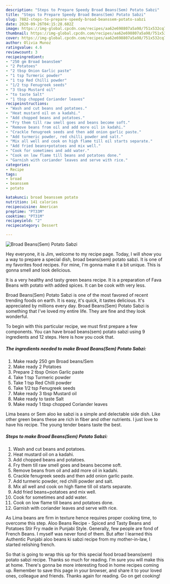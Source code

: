```yaml
---
description: "Steps to Prepare Speedy Broad Beans(Sem) Potato Sabzi"
title: "Steps to Prepare Speedy Broad Beans(Sem) Potato Sabzi"
slug: 7882-steps-to-prepare-speedy-broad-beanssem-potato-sabzi
date: 2020-09-26T04:15:28.602Z
image: https://img-global.cpcdn.com/recipes/aa62e698807a5a98/751x532cq70/broad-beanssem-potato-sabzi-recipe-main-photo.jpg
thumbnail: https://img-global.cpcdn.com/recipes/aa62e698807a5a98/751x532cq70/broad-beanssem-potato-sabzi-recipe-main-photo.jpg
cover: https://img-global.cpcdn.com/recipes/aa62e698807a5a98/751x532cq70/broad-beanssem-potato-sabzi-recipe-main-photo.jpg
author: Olivia Munoz
ratingvalue: 4.6
reviewcount: 3
recipeingredient:
- "250 gm Broad beansSem"
- "2 Potatoes"
- "2 tbsp Onion Garlic paste"
- "1 tsp Turmeric powder"
- "1 tsp Red Chilli powder"
- "1/2 tsp Fenugreek seeds"
- "3 tbsp Mustard oil"
- "to taste Salt"
- "1 tbsp chopped Coriander leaves"
recipeinstructions:
- "Wash and cut beans and potatoes."
- "Heat mustard oil on a kadahi."
- "Add chopped beans and potatoes."
- "Fry them till raw smell goes and beans become soft."
- "Remove beans from oil and add more oil in kadahi."
- "Crackle fenugreek seeds and then add onion garlic paste."
- "Add turmeric powder, red chilli powder and salt."
- "Mix all well and cook on high flame till oil starts separate."
- "Add fried beans+potatoes and mix well."
- "Cook for sometimes and add water."
- "Cook on low flame till beans and potatoes done."
- "Garnish with coriander leaves and serve with rice."
categories:
- Recipe
tags:
- broad
- beanssem
- potato

katakunci: broad beanssem potato 
nutrition: 141 calories
recipecuisine: American
preptime: "PT33M"
cooktime: "PT31M"
recipeyield: "2"
recipecategory: Dessert

---
```



![Broad Beans(Sem) Potato Sabzi](https://img-global.cpcdn.com/recipes/aa62e698807a5a98/751x532cq70/broad-beanssem-potato-sabzi-recipe-main-photo.jpg)

Hey everyone, it is Jim, welcome to my recipe page. Today, I will show you a way to prepare a special dish, broad beans(sem) potato sabzi. It is one of my favorites food recipes. For mine, I'm gonna make it a bit unique. This is gonna smell and look delicious.

It is a very healthy and tasty green beans recipe. It is a preparation of Fava Beans with potato with added spices. It can be cook with very less.

Broad Beans(Sem) Potato Sabzi is one of the most favored of recent trending foods on earth. It is easy, it's quick, it tastes delicious. It's appreciated by millions every day. Broad Beans(Sem) Potato Sabzi is something that I've loved my entire life. They are fine and they look wonderful.


To begin with this particular recipe, we must first prepare a few components. You can have broad beans(sem) potato sabzi using 9 ingredients and 12 steps. Here is how you cook that.

<!--inarticleads1-->

##### The ingredients needed to make Broad Beans(Sem) Potato Sabzi:

1. Make ready 250 gm Broad beans/Sem
1. Make ready 2 Potatoes
1. Prepare 2 tbsp Onion Garlic paste
1. Take 1 tsp Turmeric powder
1. Take 1 tsp Red Chilli powder
1. Take 1/2 tsp Fenugreek seeds
1. Make ready 3 tbsp Mustard oil
1. Make ready to taste Salt
1. Make ready 1 tbsp chopped Coriander leaves


Lima beans or Sem aloo ke sabzi is a simple and delectable side dish. Like other green beans these are rich in fiber and other nutrients. I just love to have his recipe. The young tender beans taste the best. 

<!--inarticleads2-->

##### Steps to make Broad Beans(Sem) Potato Sabzi:

1. Wash and cut beans and potatoes.
1. Heat mustard oil on a kadahi.
1. Add chopped beans and potatoes.
1. Fry them till raw smell goes and beans become soft.
1. Remove beans from oil and add more oil in kadahi.
1. Crackle fenugreek seeds and then add onion garlic paste.
1. Add turmeric powder, red chilli powder and salt.
1. Mix all well and cook on high flame till oil starts separate.
1. Add fried beans+potatoes and mix well.
1. Cook for sometimes and add water.
1. Cook on low flame till beans and potatoes done.
1. Garnish with coriander leaves and serve with rice.


As Lima beans are firm in texture hence requires proper cooking time, to overcome this step. Aloo Beans Recipe - Spiced and Tasty Beans and Potatoes Stir Fry made in Punjabi Style. Generally, few people are fond of French Beans. I myself was never fond of them. But after I learned this Authentic Punjabi aloo beans ki sabzi recipe from my mother-in-law, I started relishing french. 

So that is going to wrap this up for this special food broad beans(sem) potato sabzi recipe. Thanks so much for reading. I'm sure you will make this at home. There's gonna be more interesting food in home recipes coming up. Remember to save this page in your browser, and share it to your loved ones, colleague and friends. Thanks again for reading. Go on get cooking!
